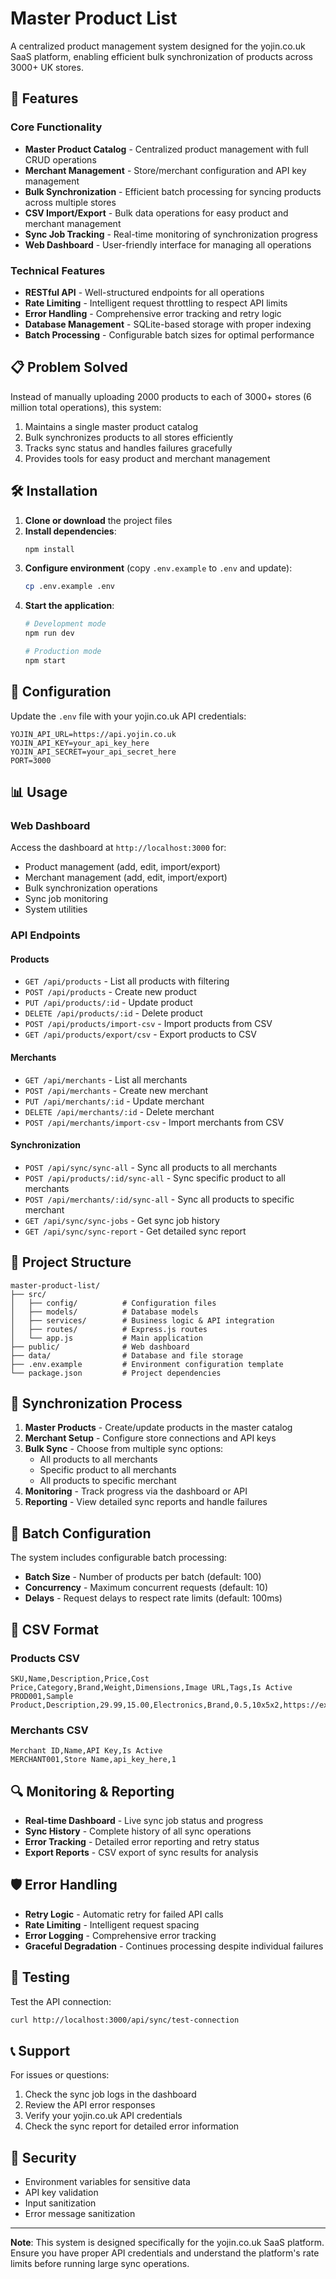 # Master Product List

A centralized product management system designed for the yojin.co.uk SaaS platform, enabling efficient bulk synchronization of products across 3000+ UK stores.

## 🚀 Features

### Core Functionality
- **Master Product Catalog** - Centralized product management with full CRUD operations
- **Merchant Management** - Store/merchant configuration and API key management
- **Bulk Synchronization** - Efficient batch processing for syncing products across multiple stores
- **CSV Import/Export** - Bulk data operations for easy product and merchant management
- **Sync Job Tracking** - Real-time monitoring of synchronization progress
- **Web Dashboard** - User-friendly interface for managing all operations

### Technical Features
- **RESTful API** - Well-structured endpoints for all operations
- **Rate Limiting** - Intelligent request throttling to respect API limits
- **Error Handling** - Comprehensive error tracking and retry logic
- **Database Management** - SQLite-based storage with proper indexing
- **Batch Processing** - Configurable batch sizes for optimal performance

## 📋 Problem Solved

Instead of manually uploading 2000 products to each of 3000+ stores (6 million total operations), this system:
1. Maintains a single master product catalog
2. Bulk synchronizes products to all stores efficiently
3. Tracks sync status and handles failures gracefully
4. Provides tools for easy product and merchant management

## 🛠️ Installation

1. **Clone or download** the project files
2. **Install dependencies**:
   ```bash
   npm install
   ```
3. **Configure environment** (copy `.env.example` to `.env` and update):
   ```bash
   cp .env.example .env
   ```
4. **Start the application**:
   ```bash
   # Development mode
   npm run dev
   
   # Production mode
   npm start
   ```

## 🔧 Configuration

Update the `.env` file with your yojin.co.uk API credentials:

```env
YOJIN_API_URL=https://api.yojin.co.uk
YOJIN_API_KEY=your_api_key_here
YOJIN_API_SECRET=your_api_secret_here
PORT=3000
```

## 📊 Usage

### Web Dashboard
Access the dashboard at `http://localhost:3000` for:
- Product management (add, edit, import/export)
- Merchant management (add, edit, import/export)
- Bulk synchronization operations
- Sync job monitoring
- System utilities

### API Endpoints

#### Products
- `GET /api/products` - List all products with filtering
- `POST /api/products` - Create new product
- `PUT /api/products/:id` - Update product
- `DELETE /api/products/:id` - Delete product
- `POST /api/products/import-csv` - Import products from CSV
- `GET /api/products/export/csv` - Export products to CSV

#### Merchants
- `GET /api/merchants` - List all merchants
- `POST /api/merchants` - Create new merchant
- `PUT /api/merchants/:id` - Update merchant
- `DELETE /api/merchants/:id` - Delete merchant
- `POST /api/merchants/import-csv` - Import merchants from CSV

#### Synchronization
- `POST /api/sync/sync-all` - Sync all products to all merchants
- `POST /api/products/:id/sync-all` - Sync specific product to all merchants
- `POST /api/merchants/:id/sync-all` - Sync all products to specific merchant
- `GET /api/sync/sync-jobs` - Get sync job history
- `GET /api/sync/sync-report` - Get detailed sync report

## 📁 Project Structure

```
master-product-list/
├── src/
│   ├── config/          # Configuration files
│   ├── models/          # Database models
│   ├── services/        # Business logic & API integration
│   ├── routes/          # Express.js routes
│   └── app.js           # Main application
├── public/              # Web dashboard
├── data/                # Database and file storage
├── .env.example         # Environment configuration template
└── package.json         # Project dependencies
```

## 🔄 Synchronization Process

1. **Master Products** - Create/update products in the master catalog
2. **Merchant Setup** - Configure store connections and API keys
3. **Bulk Sync** - Choose from multiple sync options:
   - All products to all merchants
   - Specific product to all merchants
   - All products to specific merchant
4. **Monitoring** - Track progress via the dashboard or API
5. **Reporting** - View detailed sync reports and handle failures

## 🚦 Batch Configuration

The system includes configurable batch processing:
- **Batch Size** - Number of products per batch (default: 100)
- **Concurrency** - Maximum concurrent requests (default: 10)
- **Delays** - Request delays to respect rate limits (default: 100ms)

## 📝 CSV Format

### Products CSV
```csv
SKU,Name,Description,Price,Cost Price,Category,Brand,Weight,Dimensions,Image URL,Tags,Is Active
PROD001,Sample Product,Description,29.99,15.00,Electronics,Brand,0.5,10x5x2,https://example.com/image.jpg,tag1,1
```

### Merchants CSV
```csv
Merchant ID,Name,API Key,Is Active
MERCHANT001,Store Name,api_key_here,1
```

## 🔍 Monitoring & Reporting

- **Real-time Dashboard** - Live sync job status and progress
- **Sync History** - Complete history of all sync operations
- **Error Tracking** - Detailed error reporting and retry status
- **Export Reports** - CSV export of sync results for analysis

## 🛡️ Error Handling

- **Retry Logic** - Automatic retry for failed API calls
- **Rate Limiting** - Intelligent request spacing
- **Error Logging** - Comprehensive error tracking
- **Graceful Degradation** - Continues processing despite individual failures

## 🧪 Testing

Test the API connection:
```bash
curl http://localhost:3000/api/sync/test-connection
```

## 📞 Support

For issues or questions:
1. Check the sync job logs in the dashboard
2. Review the API error responses
3. Verify your yojin.co.uk API credentials
4. Check the sync report for detailed error information

## 🔐 Security

- Environment variables for sensitive data
- API key validation
- Input sanitization
- Error message sanitization

---

**Note**: This system is designed specifically for the yojin.co.uk SaaS platform. Ensure you have proper API credentials and understand the platform's rate limits before running large sync operations.
